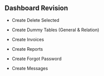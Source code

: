 ## Dashboard Revision

- Create Delete Selected
- Create Dummy Tables (General & Relation)
- Create Invoices
- Create Reports

- Create Forgot Password
- Create Messages
